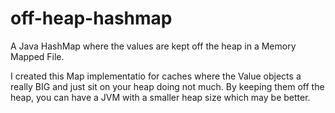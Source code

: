off-heap-hashmap
================

A Java HashMap where the values are kept off the heap in a Memory Mapped File.

I created this Map implementatio for caches where the Value objects a really BIG and just sit on your heap doing not much. By keeping them off the heap, you can have a JVM with a smaller heap size which may be better.
